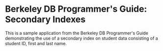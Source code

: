 ﻿# Berkeley DB Programmer's Guide: Secondary Indexes

This is a sample application from the Berkeley DB Programmer's Guide demonstrating the use of a secondary index on student data consisting of a student ID, first and last name. 